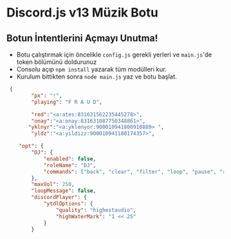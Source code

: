 # Discord.js v13 Müzik Botu 

## Botun İntentlerini Açmayı Unutma!

* Botu çalıştırmak için öncelikle `config.js` gerekli yerleri ve `main.js`'de token bölümünü doldurunuz
* Consolu açıp ```npm install``` yazarak tüm modülleri kur.
* Kurulum bittikten sonra ```node main.js``` yaz ve botu başlat.

```json
 {
        "px": "!",
        "playing": "F R A U D",

        "red":"<a:ates:831631562235445278>",
        "onay":"<a:onay:831631087750348861>",
       "yklnyr":"<a:yklenyor:900010941800910889> ",
        "yldz":"<a:yildizz:900010941180174357>",

    "opt": {
        "DJ": {
            "enabled": false, 
            "roleName": "DJ", 
            "commands": ["back", "clear", "filter", "loop", "pause", "resume", "skip", "stop", "volume"] 
        },
        "maxVol": 250, 
        "loopMessage": false, 
        "discordPlayer": {
            "ytdlOptions": {
                "quality": "highestaudio", 
                "highWaterMark": "1 << 25" 
            }
        }

```
